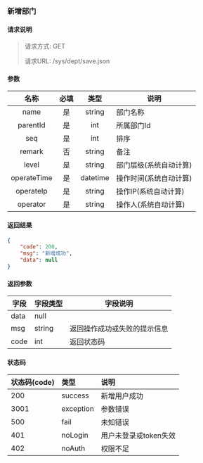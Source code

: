 ### 新增部门

#### 请求说明

>请求方式: GET
>
>请求URL: /sys/dept/save.json

#### 参数

|    名称     | 必填 |   类型   | 说明                   |
| :---------: | :--: | :------: | ---------------------- |
|    name     |  是  |  string  | 部门名称               |
|  parentId   |  是  |   int    | 所属部门Id             |
|     seq     |  是  |   int    | 排序                   |
|   remark    |  否  |  string  | 备注                   |
|    level    |  是  |  string  | 部门层级(系统自动计算) |
| operateTime |  是  | datetime | 操作时间(系统自动计算) |
|  operateIp  |  是  |  string  | 操作IP(系统自动计算)   |
|  operator   |  是  |  string  | 操作人(系统自动计算)   |

#### 返回结果

```json
{
    "code": 200,
    "msg": "新增成功",
    "data": null
}
```

#### 返回参数

| 字段 | 字段类型 | 字段说明                     |
| ---- | -------- | ---------------------------- |
| data | null     |                              |
| msg  | string   | 返回操作成功或失败的提示信息 |
| code | int      | 返回状态码                   |

#### 状态码

| 状态码(code) | 类型      | 说明                  |
| :----------- | :-------- | :-------------------- |
| 200          | success   | 新增用户成功          |
| 3001         | exception | 参数错误              |
| 500          | fail      | 未知错误              |
| 401          | noLogin   | 用户未登录或token失效 |
| 402          | noAuth    | 权限不足              |

